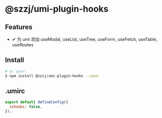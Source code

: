 # @szzj/umi-plugin-hooks

## Features

- ✔︎ 为 umi 添加 useModal, useList, useTree, useForm, useFetch, useTable, useRoutes

## Install

```bash
# or yarn
$ npm install @szzj/umi-plugin-hooks --save
```

## .umirc

```js
export default defineConfig({
  szhooks: false,
});
```
